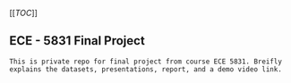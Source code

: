 [[_TOC_]]


## ECE - 5831 Final Project
    This is private repo for final project from course ECE 5831. Breifly explains the datasets, presentations, report, and a demo video link.